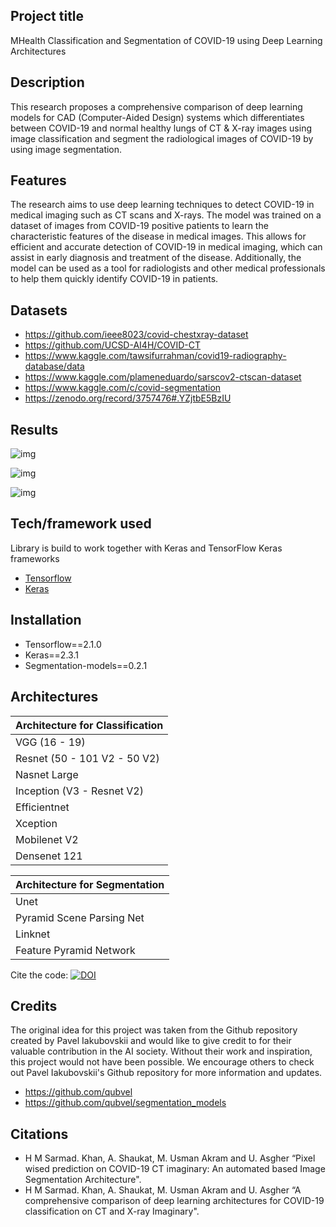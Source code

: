 ## Project title
MHealth Classification and Segmentation of COVID-19 using Deep Learning Architectures

## Description
This research proposes a comprehensive comparison of deep learning models for CAD (Computer-Aided Design) systems which differentiates between COVID-19 and normal healthy lungs of CT & X-ray images using image classification and segment the radiological images of COVID-19 by using image segmentation.

 ## Features
The research aims to use deep learning techniques to detect COVID-19 in medical imaging such as CT scans and X-rays. The model was trained on a dataset of images from COVID-19 positive patients to learn the characteristic features of the disease in medical images. This allows for efficient and accurate detection of COVID-19 in medical imaging, which can assist in early diagnosis and treatment of the disease. Additionally, the model can be used as a tool for radiologists and other medical professionals to help them quickly identify COVID-19 in patients.

## Datasets
- https://github.com/ieee8023/covid-chestxray-dataset
- https://github.com/UCSD-AI4H/COVID-CT
- https://www.kaggle.com/tawsifurrahman/covid19-radiography-database/data
- https://www.kaggle.com/plameneduardo/sarscov2-ctscan-dataset
- https://www.kaggle.com/c/covid-segmentation
- https://zenodo.org/record/3757476#.YZjtbE5BzIU

## Results
![img](https://github.com/akmmes/MHealth-CLassification-Segmentation-of-COVID-19-using-Deep-Learning-Architectures/blob/main/Classification/Radiography%20DB/Confusion%20Matrix.png)

![img](https://github.com/akmmes/MHealth-CLassification-Segmentation-of-COVID-19-using-Deep-Learning-Architectures/blob/main/Segmentation/segmented%20images%20(Ground%20Truth%20vs%20Predicted).png)

![img](https://github.com/akmmes/MHealth-CLassification-Segmentation-of-COVID-19-using-Deep-Learning-Architectures/blob/main/Segmentation/Pixelwise%20Accuracy%20Reuslt%20%22medical%20segmentation%20dataset%22.png)


## Tech/framework used
Library is build to work together with Keras and TensorFlow Keras frameworks
- [Tensorflow](https://www.tensorflow.org)
- [Keras](https://keras.io/)


## Installation
- Tensorflow==2.1.0 
- Keras==2.3.1
- Segmentation-models==0.2.1


## Architectures
| Architecture for Classification |
| --- | 
| VGG (16 - 19) | 
| Resnet (50 - 101 V2 - 50 V2) |
| Nasnet Large | 
| Inception (V3 - Resnet V2) | 
| Efficientnet | 
| Xception | 
| Mobilenet V2 | 
| Densenet 121 | 

| Architecture for Segmentation |
| --- | 
| Unet | 
| Pyramid Scene Parsing Net |
| Linknet | 
| Feature Pyramid Network | 


Cite the code:  [![DOI](https://zenodo.org/badge/588248652.svg)](https://zenodo.org/badge/latestdoi/588248652)

## Credits
The original idea for this project was taken from the Github repository created by Pavel Iakubovskii and would like to give credit to for their valuable contribution in the AI society. Without their work and inspiration, this project would not have been possible. We encourage others to check out Pavel Iakubovskii's Github repository for more information and updates.
- https://github.com/qubvel
- https://github.com/qubvel/segmentation_models


## Citations
* H M Sarmad. Khan, A. Shaukat, M. Usman Akram and U. Asgher “Pixel wised prediction on COVID-19 CT imaginary: An automated based Image Segmentation Architecture".
* H M Sarmad. Khan, A. Shaukat, M. Usman Akram and U. Asgher “A comprehensive comparison of deep learning architectures for COVID-19 classification on CT and X-ray Imaginary".
